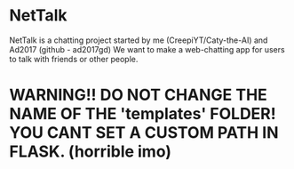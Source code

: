 # NetTalk
NetTalk is a chatting project started by me (CreepiYT/Caty-the-AI) and Ad2017 (github - ad2017gd)
We want to make a web-chatting app for users to talk with friends
or other people.


# WARNING!! DO NOT CHANGE THE NAME OF THE 'templates' FOLDER! YOU CANT SET A CUSTOM PATH IN FLASK. (horrible imo)
